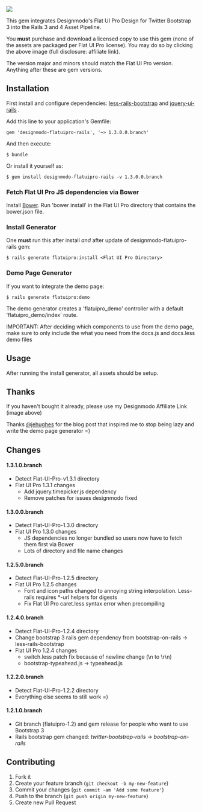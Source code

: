 <a href="http://designmodo.com/shop/?u=223" target="_blank"><img src="http://designmodo.com/img/affiliate/flatui_468_60.jpg" border="0"/></a>

This gem integrates Designmodo's Flat UI Pro Design for Twitter Bootstrap 3 into the Rails 3 and 4 Asset Pipeline.

You **must** purchase and download a licensed copy to use this gem (none of the assets are packaged per Flat UI Pro license).  You may do so by clicking the above image (full disclosure: affiliate link).

The version major and minors should match the Flat UI Pro version.  Anything after these are gem versions.

## Installation
First install and configure dependencies: [less-rails-bootstrap](https://github.com/metaskills/less-rails-bootstrap) and [jquery-ui-rails](https://github.com/joliss/jquery-ui-rails) .

Add this line to your application's Gemfile:

    gem 'designmodo-flatuipro-rails', '~> 1.3.0.0.branch'

And then execute:

    $ bundle

Or install it yourself as:

    $ gem install designmodo-flatuipro-rails -v 1.3.0.0.branch

### Fetch Flat UI Pro JS dependencies via Bower
Install [Bower](http://bower.io).  Run 'bower install' in the Flat UI Pro directory that contains the bower.json file.

### Install Generator
One **must** run this after install *and* after update of designmodo-flatuipro-rails gem:

    $ rails generate flatuipro:install <Flat UI Pro Directory>

### Demo Page Generator
If you want to integrate the demo page:

    $ rails generate flatuipro:demo

The demo generator creates a 'flatuipro\_demo' controller with a default 'flatuipro\_demo/index' route.

IMPORTANT: After deciding which components to use from the demo page, make sure to only include the what you need from the docs.js and docs.less demo files

## Usage
After running the install generator, all assets should be setup.

## Thanks
If you haven't bought it already, please use my Designmodo Affiliate Link (image above)

Thanks [@jehughes](https://github.com/jehughes) for the blog post that inspired me to stop being lazy and write the demo page generator =)

## Changes
#### 1.3.1.0.branch
* Detect Flat-UI-Pro-v1.3.1 directory
* Flat UI Pro 1.3.1 changes
  * Add jquery.timepicker.js dependency
  * Remove patches for issues designmodo fixed

#### 1.3.0.0.branch
* Detect Flat-UI-Pro-1.3.0 directory
* Flat UI Pro 1.3.0 changes
  * JS dependencies no longer bundled so users now have to fetch them first via Bower
  * Lots of directory and file name changes

#### 1.2.5.0.branch
* Detect Flat-UI-Pro-1.2.5 directory
* Flat UI Pro 1.2.5 changes
  * Font and icon paths changed to annoying string interpolation.  Less-rails requires *-url helpers for digests
  * Fix Flat UI Pro caret.less syntax error when precompiling

#### 1.2.4.0.branch
* Detect Flat-UI-Pro-1.2.4 directory
* Change bootstrap 3 rails gem dependency from bootstrap-on-rails -> less-rails-bootstrap
* Flat UI Pro 1.2.4 changes
  * switch.less patch fix because of newline change (\n to \r\n)
  * bootstrap-typeahead.js -> typeahead.js

#### 1.2.2.0.branch
* Detect Flat-UI-Pro-1.2.2 directory
* Everything else seems to still work =)

#### 1.2.1.0.branch
* Git branch (flatuipro-1.2) and gem release for people who want to use Bootstrap 3
* Rails bootstrap gem changed: _twitter-bootstrap-rails_ -> _bootstrap-on-rails_

## Contributing

1. Fork it
2. Create your feature branch (`git checkout -b my-new-feature`)
3. Commit your changes (`git commit -am 'Add some feature'`)
4. Push to the branch (`git push origin my-new-feature`)
5. Create new Pull Request
